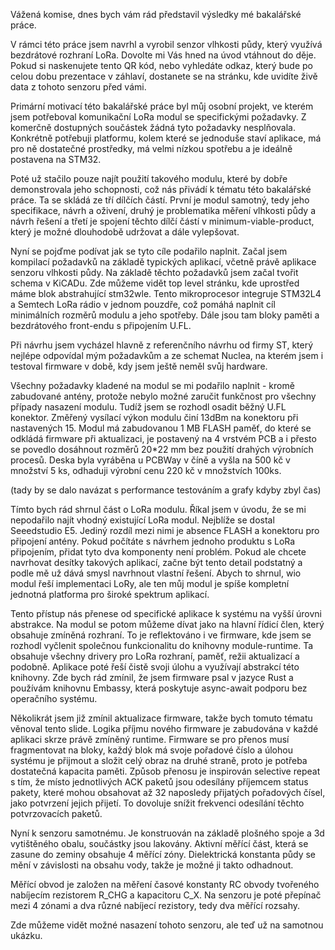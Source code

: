 
Vážená komise, dnes bych vám rád představil výsledky mé bakalářské práce.

V rámci této práce jsem navrhl a vyrobil senzor vlhkosti půdy, který využívá bezdrátové rozhraní LoRa. Dovolte mi Vás hned na úvod vtáhnout do děje. Pokud si naskenujete tento QR kód, nebo vyhledáte odkaz, který bude po celou dobu prezentace v záhlaví, dostanete se na stránku, kde uvidíte živě data z tohoto senzoru před vámi.

Primární motivací této bakalářské práce byl můj osobní projekt, ve kterém jsem potřeboval komunikační LoRa modul se specifickými požadavky. Z komerčně dostupných součástek žádná tyto požadavky nesplňovala. Konkrétně potřebuji platformu, kolem které se jednoduše staví aplikace, má pro ně dostatečné prostředky, má velmi nízkou spotřebu a je ideálně postavena na STM32.

Poté už stačilo pouze najít použití takového modulu, které by dobře demonstrovala jeho schopnosti, což nás přivádí k tématu této bakalářské práce. Ta se skládá ze tří dílčích částí. První je modul samotný, tedy jeho specifikace, návrh a oživení, druhý je problematika měření vlhkosti půdy a návrh řešení a třetí je spojení těchto dílčí částí v minimum-viable-product, který je možné dlouhodobě udržovat a dále vylepšovat.

Nyní se pojďme podívat jak se tyto cíle podařilo naplnit. Začal jsem kompilací požadavků na základě typických aplikací, včetně právě aplikace senzoru vlhkosti půdy. Na základě těchto požadavků jsem začal tvořit schema v KiCADu. Zde můžeme vidět top level stránku, kde uprostřed máme blok abstrahující stm32wle. Tento mikroprocesor integruje STM32L4 a Semtech LoRa rádio v jednom pouzdře, což pomáhá naplnit cíl minimálních rozměrů modulu a jeho spotřeby. Dále jsou tam bloky paměti a bezdrátového front-endu s připojením U.FL.

Při návrhu jsem vycházel hlavně z referenčního návrhu od firmy ST, který nejlépe odpovídal mým požadavkům a ze schemat Nuclea, na kterém jsem i testoval firmware v době, kdy jsem ještě neměl svůj hardware.

Všechny požadavky kladené na modul se mi podařilo naplnit - kromě zabudované antény, protože nebylo možné zaručit funkčnost pro všechny případy nasazení modulu. Tudíž jsem se rozhodl osadit běžný U.FL konektor. Změřený vysílací výkon modulu činí 13dBm na konektoru při nastavených 15. Modul má zabudovanou 1 MB FLASH paměť, do které se odkládá firmware při aktualizaci, je postavený na 4 vrstvém PCB a i přesto se povedlo dosáhnout rozměrů 20*22 mm bez použití drahých výrobních procesů. Deska byla vyráběna u PCBWay v číně a vyšla na 500 kč v množství 5 ks, odhaduji výrobní cenu 220 kč v množstvích 100ks.

(tady by se dalo navázat s performance testováním a grafy kdyby zbyl čas)

Tímto bych rád shrnul část o LoRa modulu. Říkal jsem v úvodu, že se mi nepodařilo najít vhodný existující LoRa modul. Nejblíže se dostal Seeedstudio E5. Jediný rozdíl mezi nimi je absence FLASH a konektoru pro připojení antény. Pokud počítáte s návrhem jednoho produktu s LoRa připojením, přidat tyto dva komponenty není problém. Pokud ale chcete navrhovat desítky takových aplikací, začne být tento detail podstatný a podle mě už dává smysl navrhnout vlastní řešení. Abych to shrnul, wio modul řeší implementaci LoRy, ale ten můj modul je spíše kompletní jednotná platforma pro široké spektrum aplikací.

Tento přístup nás přenese od specifické aplikace k systému na vyšší úrovni abstrakce. Na modul se potom můžeme dívat jako na hlavní řídicí člen, který obsahuje zmíněná rozhraní. To je reflektováno i ve firmware, kde jsem se rozhodl vyčlenit společnou funkcionalitu do knihovny module-runtime. Ta obsahuje všechny drivery pro LoRa rozhraní, paměť, režii aktualizací a podobně. Aplikace poté řeší čistě svoji úlohu a využívají abstrakcí této knihovny. Zde bych rád zmínil, že jsem firmware psal v jazyce Rust a používám knihovnu Embassy, která poskytuje async-await podporu bez operačního systému.

Několikrát jsem již zmínil aktualizace firmware, takže bych tomuto tématu věnoval tento slide. Logika příjmu nového firmware je zabudována v každé aplikaci skrze právě zmíněný runtime. Firmware se pro přenos musí fragmentovat na bloky, každý blok má svoje pořadové číslo a úlohou systému je přijmout a složit celý obraz na druhé straně, proto je potřeba dostatečná kapacita paměti. Způsob přenosu je inspirován selective repeat s tím, že místo jednotlivých ACK paketů jsou odesílány příjemcem status pakety, které mohou obsahovat až 32 naposledy přijatých pořadových čísel, jako potvrzení jejich přijetí. To dovoluje snížit frekvenci odesílání těchto potvrzovacích paketů.

Nyní k senzoru samotnému. Je konstruován na základě plošného spoje a 3d vytištěného obalu, součástky jsou lakovány. Aktivní měřící část, která se zasune do zeminy obsahuje 4 měřící zóny. Dielektrická konstanta půdy se mění v závislosti na obsahu vody, takže je možné ji takto odhadnout.

Měřící obvod je založen na měření časové konstanty RC obvody tvořeného nabíjecím rezistorem R_CHG a kapacitoru C_X. Na senzoru je poté přepínač mezi 4 zónami a dva různé nabíjecí rezistory, tedy dva měřící rozsahy.

Zde můžeme vidět možné nasazení tohoto senzoru, ale teď už na samotnou ukázku.


